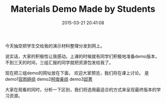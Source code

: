 ﻿---
layout: post
title:  "Materials Demo Made by Students"
date:   2015-03-21 20:41:08
categories: course
---

今天抽空把学生交给我的演示材料整理分发到网上。

说实话，大家的积极性让我感动。上课的时候就有同学们积极地准备demo版本，不到三天的时间，三组汇报的同学就把资源包发给我了。

现在把三组demo的网址放在下面， 欢迎大家预览，我们将在课上讨论。
是demo1[官雨婷组](http://4instructor.com/demo1)  demo2[柯俊豪组](http://4instructor.com/demo2)  demo3[邱菁](http://4instructor.com/demo3)

大家在观看的同时，分析一下区别，我们将选用最适合的方式来呈现最终版本的学习资源。